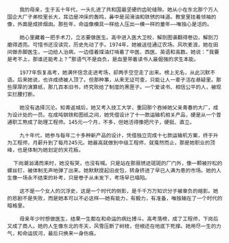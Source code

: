         我的母亲，生于五十年代，一头扎进了共和国最坚硬的齿轮缝隙。她从小在东北那个万人国企大厂子弟校里长大，耳边是冲床的轰鸣，鼻中是润滑油和铁锈的味道。教室里挂着领袖的像，外面是成排烟囱。那些年，命运像模具一样给人压出一模一样的童年——唯独心是活的。

        她心里藏着一把手术刀，立志要做医生。高中进入医大卫校，解剖图谱翻得卷边，解剖刀磨得透亮。可惜书还没读完，历史先动了手。1974年，她被送往通辽农场。风吹麦浪，她在田间做赤脚医生，一边给人治病，一边借着煤油灯啃着了中医、西医、英语和高数。她说：“我要是考不上，那谁还能考上？”那语气不是自负，是血里带着读书人最倔强的求生本能。

        1977年恢复高考，她满怀信念走进考场，却两手空空走了出来。榜上无名，从此沉默不语。后来她说，也许成绩被人顶了。但那种事，从来无证可查，只能让人一辈子活在悬疑里。那些厚厚的演算纸，那几百本旧书，终究败给了制度的黑匣子。一个爱读书、相信公平的人，被现实拦腰打断。

        她没有选择沉沦。知青返城后，她又考入技工大学，重回那个吞掉她父亲青春的大厂，成为设计处的一员。在成吨钢铁和图纸之间，她凭借设计了十一款运输机相关产品，硬是从一个普通职工熬成了助理工程师。145元一个月，不多，但她活得像把尺子，硬挺、直立。

        九十年代，她参与每年二十多种新产品的设计，凭借独立完成十七款运输机方案，终于升为工程师，月薪升到了每月245元。她最高就做到中级工程师，就戛然而止，那是她职业的顶峰，也是体制为她划定的天花板。

      下岗潮汹涌而来时，她没有哭，也没有喊。只是站在那扇锈迹斑斑的厂门外，像一颗被拧松的螺丝钉，被体制无声地弹了出来。她默默提起旧皮包，转身挤进了早已人满为患的市场。她的人生像一场永不结束的补考，只是卷子从未发下，考场早已塌陷。

        这不是一个女人的沉浮史，这是一个时代的侧影，是千千万万知识分子被辜负的缩影。她的悲剧不是失败，而是她本可以不必这样——她有能力，有毅力，有准备，唯独输在了一个时代的暗格里。

        母亲年少时想做医生，结果一生都在和命运的病灶搏斗。高考落榜，成了工程师，下岗后又成了商人。她的人生像东北的冬天，风雪压断了树枝，但根还在地底下死撑。她用尽一生的力气，和命运拔河，最后只换来一身伤痕。